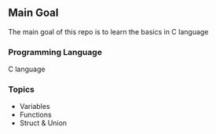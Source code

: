 ## Main Goal
The main goal of this repo is to learn the basics in C language

### Programming Language 
C language

### Topics 
* Variables
* Functions
* Struct & Union
